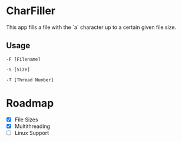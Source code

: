# CharFiller

This app fills a file with the \`a\` character up to a certain given file size.

## Usage

`-F [Filename]`

`-S [Size]`

`-T [Thread Number]`

# Roadmap

- [x] File Sizes
- [x] Multithreading 
- [ ] Linux Support
